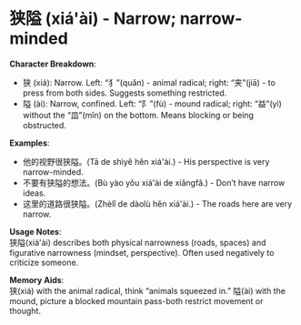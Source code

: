# **狭隘 (xiá'ài) - Narrow; narrow-minded**

**Character Breakdown**:  
- 狭 (xiá): Narrow. Left: “犭”(quǎn) - animal radical; right: “夹”(jiā) - to press from both sides. Suggests something restricted.  
- 隘 (ài): Narrow, confined. Left: “阝”(fù) - mound radical; right: “益”(yì) without the “皿”(mǐn) on the bottom. Means blocking or being obstructed.

**Examples**:  
- 他的视野很狭隘。(Tā de shìyě hěn xiá'ài.) - His perspective is very narrow-minded.  
- 不要有狭隘的想法。(Bù yào yǒu xiá'ài de xiǎngfǎ.) - Don’t have narrow ideas.  
- 这里的道路很狭隘。(Zhèlǐ de dàolù hěn xiá'ài.) - The roads here are very narrow.

**Usage Notes**:  
狭隘(xiá'ài) describes both physical narrowness (roads, spaces) and figurative narrowness (mindset, perspective). Often used negatively to criticize someone.

**Memory Aids**:  
狭(xiá) with the animal radical, think “animals squeezed in.” 隘(ài) with the mound, picture a blocked mountain pass-both restrict movement or thought.